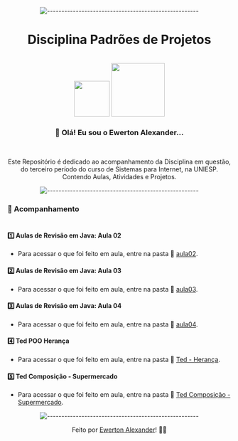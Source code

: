 <div align="center">


![-----------------------------------------------------](https://raw.githubusercontent.com/andreasbm/readme/master/assets/lines/rainbow.png)

 <h1>Disciplina Padrões de Projetos</h1><br><img src="https://www.iesp.edu.br/images/og_imagem.jpg" width=80>

 <img src="https://cdn.freebiesupply.com/logos/thumbs/2x/java-logo.png" width=120>
 

<h3>👋 Olá! Eu sou o Ewerton Alexander... </h3><br>

Este Repositório é dedicado ao acompanhamento da Disciplina em questão, do terceiro período do curso de Sistemas para Internet, na UNIESP. Contendo Aulas, Atividades e Projetos.

![-----------------------------------------------------](https://raw.githubusercontent.com/andreasbm/readme/master/assets/lines/rainbow.png)

 </div>

### 🧾 Acompanhamento<br><br>

#### 1️⃣ Aulas de Revisão em Java:  Aula 02

- Para acessar o que foi feito em aula, entre na pasta  📁 <a href="https://github.com/Ewertonalex/PADROESDEPROJETOS_P3/tree/main/auladerevisao/src/Aula02prof" target="_blank">aula02</a>.

#### 2️⃣ Aulas de Revisão em Java:  Aula 03

- Para acessar o que foi feito em aula, entre na pasta  📁 <a href="https://github.com/Ewertonalex/PADROESDEPROJETOS_P3/tree/main/auladerevisao/src/aula03Emcap" target="_blank">aula03</a>.

#### 3️⃣ Aulas de Revisão em Java:  Aula 04

- Para acessar o que foi feito em aula, entre na pasta  📁 <a href="https://github.com/Ewertonalex/PADROESDEPROJETOS_P3/tree/main/auladerevisao/src/aula04Interface" target="_blank">aula04</a>.

#### 4️⃣ Ted POO Herança

- Para acessar o que foi feito em aula, entre na pasta  📁 <a href="https://github.com/Ewertonalex/PADROESDEPROJETOS_P3/tree/main/auladerevisao/src/TedPOOHeranca" target="_blank">Ted - Herança</a>.

#### 5️⃣ Ted Composição - Supermercado
- Para acessar o que foi feito em aula, entre na pasta  📁 <a href="https://github.com/Ewertonalex/PADROESDEPROJETOS_P3/tree/main/auladerevisao/src/TedSupermercado" target="_blank">Ted Composição - Supermercado</a>.


<div align="center">

![-----------------------------------------------------](https://raw.githubusercontent.com/andreasbm/readme/master/assets/lines/rainbow.png)



Feito por <a href="https://www.linkedin.com/in/ewerton-alexander-780869232/" target="_blank">Ewerton Alexander</a>!
<g-emoji class="g-emoji" alias="wave" fallback-src="https://github.githubassets.com/images/icons/emoji/unicode/1f44b.png">👨‍🚀</g-emoji><br>

  </div>
